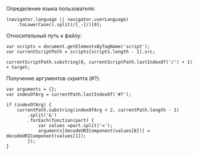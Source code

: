 Определение языка пользователя: 

    (navigator.language || navigator.userLanguage)
        .toLowerCase().split(/[_-]/)[0];

Относительный путь к файлу:

    var scripts = document.getElementsByTagName('script');
    var currentScriptPath = scripts[scripts.length - 1].src;
    
    currentScriptPath.substring(0, currentScriptPath.lastIndexOf('/') + 1) + target;
    
Получение аргументов скрипта (#?):

    var arguments = {};
    var indexOfArg = currentPath.lastIndexOf('#?');
    
    if (indexOfArg) {
        currentPath.substring(indexOfArg + 2, currentPath.length - 1)
            .split('&')
            .forEach(function(part) {
                var values =part.split('=');
                arguments[decodeURIComponent(values[0])] = decodeURIComponent(values[1]);
            });
    }
